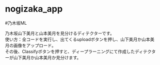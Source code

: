 # nogizaka_app
#乃木坂ML  

乃木坂山下美月と山本美月を見分けるディテクターです。  
使い方：全コードを実行し、出てくるuploadボタンを押し、山下美月か山本美月の画像をアップロード。  
その後、Classifyボタンを押すと、ディープラーニングにて作成したディテクターが山下美月か山本美月か見分けます。  
